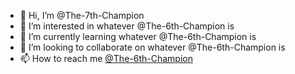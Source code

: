 - 👋 Hi, I’m @The-7th-Champion
- 👀 I’m interested in whatever @The-6th-Champion is
- 🌱 I’m currently learning whatever @The-6th-Champion is
- 💞️ I’m looking to collaborate on whatever @The-6th-Champion is
- 📫 How to reach me [@The-6th-Champion](https://github.com/The-6th-Champion)

<!---
The-7th-Champion/The-7th-Champion is a ✨ special ✨ repository because its `README.md` (this file) appears on your GitHub profile.
You can click the Preview link to take a look at your changes.
--->
